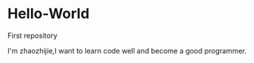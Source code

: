 # Hello-World
First repository

I'm zhaozhijie,I want to learn code well and become a good programmer.
